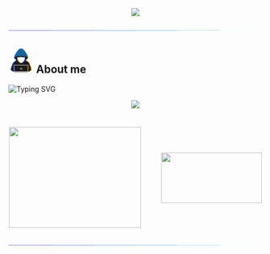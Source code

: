 <p align="center">
  <img src="https://count.getloli.com/get/@M786453?theme=gelbooru" />
</p>

<img src="https://github.com/M786453/M786453/raw/main/images/cool_bar.gif">

## <picture><img src = "https://github.com/M786453/M786453/raw/main/images/about_me.gif" width = 50px></picture> **About me**

<img src="https://readme-typing-svg.demolab.com?font=Fira+Code&size=18&duration=1000&pause=100&multiline=true&width=500&height=80&color=006AFF&lines=SOFTWARE ENGINEER;TECHNOLOGY ENTHUSIAST;OPEN SOURCE CONTRIBUTOR;" alt="Typing SVG" />
  <p align=center>
  <a href="https://github.com/M786453">
    <img src="http://github-profile-summary-cards.vercel.app/api/cards/profile-details?username=M786453&theme=transparent" width="730" />
  </a>
  </p>
  
<div style="display:flex; justify-content:center; align-items:center;">
  
  <a href="https://github.com/M786453" style="margin:20px;">
    <img src="https://github-readme-streak-stats.herokuapp.com/?user=M786453&theme=transparent" width=262 height=200/>
  </a>

  <a href="https://github.com/M786453" style="margin:20px;">
    <img align="center" src="https://github-readme-stats.vercel.app/api/top-langs/?username=M786453&layout=donut&theme=transparent" width=200 height=100/>
  </a>

</div>

<img src="https://github.com/M786453/M786453/raw/main/images/cool_bar.gif">
